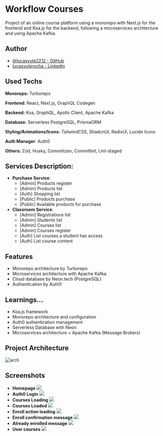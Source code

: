 # Workflow Courses

Project of an online course platform using a monorepo with Next.js for the frontend and Koa.js for the backend, following a microservices architecture and using Apache Kafka.
</br>

## Author

- [@lucasyule2212 - GitHub](https://www.github.com/lucasyule2212)
- [lucasyulerocha - LinkedIn](https://www.linkedin.com/in/lucasyulerocha/)

## Used Techs

**Monorepo:** Turborepo

**Frontend:** React, Next.js, GraphQL Codegen

**Backend:** Koa, GraphQL, Apollo Client, Apache Kafka

**Database:** Serverless PostgreSQL, PrismaORM

**Styling/Animations/Icons:** TailwindCSS, ShadcnUI, RadixUI, Lucide Icons

**Auth Manager**: Auth0

**Others:** Zod, Husky, Commitizen, Commitlint, Lint-staged

## Services Description:

- **Purchase Service**:
  - [Admin] Products register
  - [Admin] Products list
  - [Auth] Shopping list
  - [Public] Products purchase
  - [Public] Available products for purchase
- **Classroom Service**:
  - [Admin] Registrations list
  - [Admin] Students list
  - [Admin] Courses list
  - [Admin] Courses register
  - [Auth] List courses a student has access
  - [Auth] List course content

## Features

- Monorepo architecture by Turborepo
- Microservices architecture with Apache Kafka.
- Cloud database by Neon.tech (PostgreSQL)
- Authentication by Auth0

## Learnings...

- Koa.js framework
- Monorepo architecture and configuration
- Auth0 authentication management
- Serverless Database with Neon
- Microservices architecture + Apache Kafka (Message Brokers)

## Project Architecture
![arch](https://github.com/lucasyule2212/dev-monorepo/assets/55456226/e773172a-4f5d-4562-bd5e-fd3e9ab417ea)


## Screenshots
- **Homepage**
![](https://i.imgur.com/cJ2Q6YG.png)
- **Auth0 Login**
![](https://i.imgur.com/vWph3xY.png)
- **Courses Loading**
![](https://i.imgur.com/1Y4ba7W.png)
- **Courses Loaded**
![](https://i.imgur.com/W7jXutO.png)
- **Enroll action loading**
![](https://i.imgur.com/CgEqVFn.png)
- **Enroll confirmation message**
![](https://i.imgur.com/YrGVQ0e.png)
- **Already enrolled message**
![](https://i.imgur.com/K29qiuV.png)
- **User courses**
![](https://i.imgur.com/MaCf6Wk.png)
